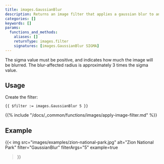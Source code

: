 ```yaml
---
title: images.GaussianBlur
description: Returns an image filter that applies a gaussian blur to an image.
categories: []
keywords: []
params:
  functions_and_methods:
    aliases: []
    returnType: images.filter
    signatures: [images.GaussianBlur SIGMA]
---
```


The sigma value must be positive, and indicates how much the image will be blurred. The blur-affected radius is approximately 3 times the sigma value.

## Usage

Create the filter:

```go-html-template
{{ $filter := images.GaussianBlur 5 }}
```

{{% include "/docs/_common/functions/images/apply-image-filter.md" %}}

## Example

{{< img
  src="images/examples/zion-national-park.jpg"
  alt="Zion National Park"
  filter="GaussianBlur"
  filterArgs="5"
  example=true
>}}
